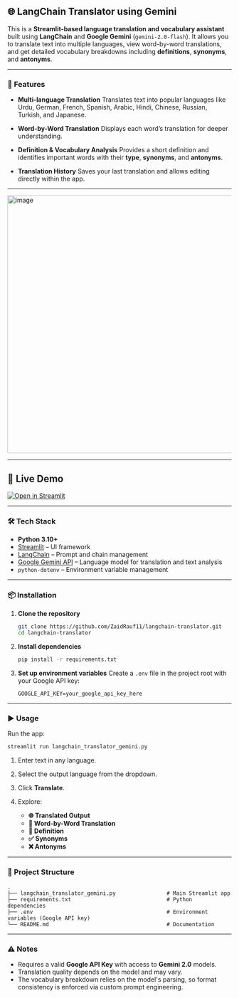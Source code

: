 ## 🌐 LangChain Translator using Gemini

This is a **Streamlit-based language translation and vocabulary assistant** built using **LangChain** and **Google Gemini** (`gemini-2.0-flash`).
It allows you to translate text into multiple languages, view word-by-word translations, and get detailed vocabulary breakdowns including **definitions**, **synonyms**, and **antonyms**.

---

### 🚀 Features

* **Multi-language Translation**
  Translates text into popular languages like Urdu, German, French, Spanish, Arabic, Hindi, Chinese, Russian, Turkish, and Japanese.

* **Word-by-Word Translation**
  Displays each word’s translation for deeper understanding.

* **Definition & Vocabulary Analysis**
  Provides a short definition and identifies important words with their **type**, **synonyms**, and **antonyms**.

* **Translation History**
  Saves your last translation and allows editing directly within the app.

---

<img width="756" height="580" alt="image" src="https://github.com/user-attachments/assets/db95d131-9136-4ee9-a408-eea5d68fabb4" />

---

## 🚀 Live Demo
[![Open in Streamlit](https://static.streamlit.io/badges/streamlit_badge_black_white.svg)](https://langchaintranslator-bigyxqwdcqebewvshj5owd.streamlit.app/)

---

### 🛠️ Tech Stack

* **Python 3.10+**
* [Streamlit](https://streamlit.io/) – UI framework
* [LangChain](https://www.langchain.com/) – Prompt and chain management
* [Google Gemini API](https://ai.google.dev/) – Language model for translation and text analysis
* `python-dotenv` – Environment variable management

---

### 📦 Installation

1. **Clone the repository**

   ```bash
   git clone https://github.com/ZaidRauf11/langchain-translator.git
   cd langchain-translator
   ```

2. **Install dependencies**

   ```bash
   pip install -r requirements.txt
   ```

3. **Set up environment variables**
   Create a `.env` file in the project root with your Google API key:

   ```env
   GOOGLE_API_KEY=your_google_api_key_here
   ```

---

### ▶️ Usage

Run the app:

```bash
streamlit run langchain_translator_gemini.py
```

1. Enter text in any language.
2. Select the output language from the dropdown.
3. Click **Translate**.
4. Explore:

   * **🌐 Translated Output**
   * **📘 Word-by-Word Translation**
   * **🧠 Definition**
   * **✅ Synonyms**
   * **❌ Antonyms**

---

### 📂 Project Structure

```
.
├── langchain_translator_gemini.py                # Main Streamlit app
├── requirements.txt                              # Python dependencies
├── .env                                          # Environment variables (Google API key)
└── README.md                                     # Documentation
```

---

### ⚠️ Notes

* Requires a valid **Google API Key** with access to **Gemini 2.0** models.
* Translation quality depends on the model and may vary.
* The vocabulary breakdown relies on the model's parsing, so format consistency is enforced via custom prompt engineering.

